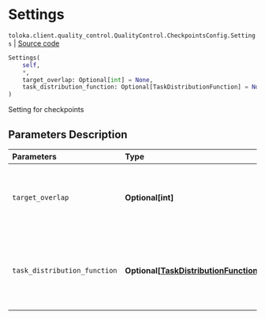 # Settings
`toloka.client.quality_control.QualityControl.CheckpointsConfig.Settings` | [Source code](https://github.com/Toloka/toloka-kit/blob/v0.1.26/src/client/quality_control.py#L80)

```python
Settings(
    self,
    *,
    target_overlap: Optional[int] = None,
    task_distribution_function: Optional[TaskDistributionFunction] = None
)
```

Setting for checkpoints

## Parameters Description

| Parameters | Type | Description |
| :----------| :----| :-----------|
`target_overlap`|**Optional\[int\]**|<p>Overlap in tasks with majority opinion verification.</p>
`task_distribution_function`|**Optional\[[TaskDistributionFunction](toloka.client.task_distribution_function.TaskDistributionFunction.md)\]**|<p>Distribution of tasks with majority opinion verification.</p>

